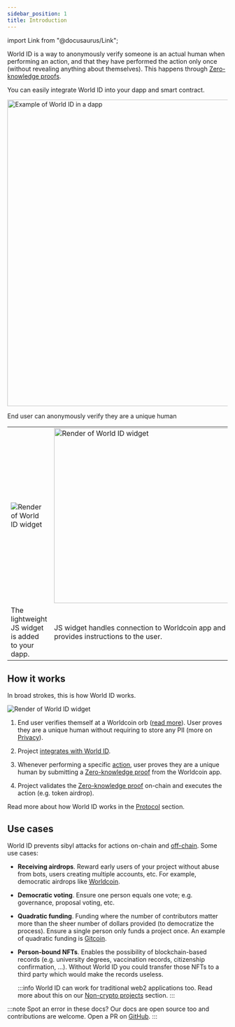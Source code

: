 ```yaml
---
sidebar_position: 1
title: Introduction
---
```


import Link from "@docusaurus/Link";

World ID is a way to anonymously verify someone is an actual human when performing an action, and that they have performed the action only once (without revealing anything about themselves). This happens through [Zero-knowledge proofs](/docs/advanced/zero-knowledge-proofs).

You can easily integrate World ID into your dapp and smart contract.

<div className="text--center">
<img src="/img/mesha-airdrop-render.jpg" alt="Example of World ID in a dapp" width="700" />
</div>

End user can anonymously verify they are a unique human

<table>
<tr>
<td className="text--center">
<img src="/img/world-id-widget.svg" alt="Render of World ID widget" />
</td>
<td className="text--center">
<img src="/img/world-id-js-modal.png" alt="Render of World ID widget" width="400" />
</td>
<td className="text--center">
<img src="/img/world-id-verification-drawer.png" alt="Render of World ID widget"  width="300" />
</td>
</tr>
<tr>
<td>
The lightweight <Link to="/docs/js">JS widget</Link> is added to your dapp.
</td>
<td>
<Link to="/docs/js">JS widget</Link> handles connection to Worldcoin app and provides instructions to the user.
</td>
<td>
User verifies they are a unique human with a <Link to="/docs/advanced/zero-knowledge-proofs">ZKP</Link>.
</td>
</tr>
</table>

## How it works

In broad strokes, this is how World ID works.

<img src="/img/how-it-works.png" alt="Render of World ID widget" />

1. End user verifies themself at a Worldcoin orb ([read more](https://worldcoin.org/how-the-launch-works)). User proves they are a unique human without requiring to store any PII (more on [Privacy](/docs/about/privacy)).

2. Project [integrates with World ID](/docs/quick-start).

3. Whenever performing a specific [action](/docs/about/protocol#what-are-actions), user proves they are a unique human by submitting a [Zero-knowledge proof](/docs/advanced/zero-knowledge-proofs) from the Worldcoin app.

4. Project validates the [Zero-knowledge proof](/docs/advanced/zero-knowledge-proofs) on-chain and executes the action (e.g. token airdrop).

Read more about how World ID works in the [Protocol](/docs/about/protocol) section.

## Use cases

World ID prevents sibyl attacks for actions on-chain and [off-chain](/docs/advanced/non-crypto-projects). Some use cases:

- **Receiving airdrops**. Reward early users of your project without abuse from bots, users creating multiple accounts, etc. For example, democratic airdrops like [Worldcoin](https://worldcoin.org).
- **Democratic voting**. Ensure one person equals one vote; e.g. governance, proposal voting, etc.
- **Quadratic funding**. Funding where the number of contributors matter more than the sheer number of dollars provided (to democratize the process). Ensure a single person only funds a project once. An example of quadratic funding is [Gitcoin](https://gitcoin.co/blog/gitcoin-grants-quadratic-funding-for-the-world/).
- **Person-bound NFTs**. Enables the possibility of blockchain-based records (e.g. university degrees, vaccination records, citizenship confirmation, ...). Without World ID you could transfer those NFTs to a third party which would make the records useless.

  :::info
  World ID can work for traditional web2 applications too. Read more about this on our [Non-crypto projects](/docs/advanced/non-crypto-projects) section.
  :::

:::note
Spot an error in these docs? Our docs are open source too and contributions are welcome. Open a PR on [GitHub](https://github.com/worldcoin/world-id-docs).
:::
